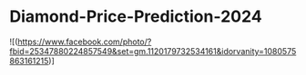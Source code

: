# Diamond-Price-Prediction-2024
![(https://www.facebook.com/photo/?fbid=25347880224857549&set=gm.1120179732534161&idorvanity=1080575863161215)]
